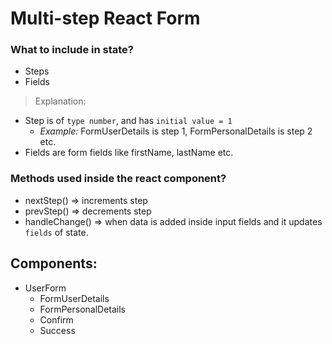 # Multi-step React Form

### What to include in state?
- Steps
- Fields

> Explanation:
- Step is of `type number`, and has `initial value = 1`
     - *Example:* FormUserDetails is step 1, FormPersonalDetails is step 2 etc.
- Fields are form fields like firstName, lastName etc.

### Methods used inside the react component?
   - nextStep() => increments step
   - prevStep() => decrements step 
   - handleChange() => when data is added inside input fields and it updates `fields` of state.

## Components:
- UserForm
    - FormUserDetails
    - FormPersonalDetails
    - Confirm
    - Success
